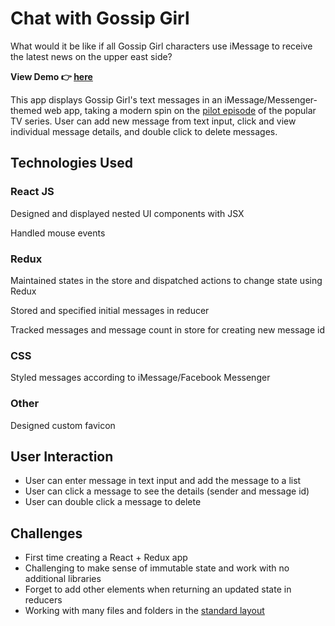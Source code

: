 # Chat with Gossip Girl
What would it be like if all Gossip Girl characters use iMessage to receive the latest news on the upper east side? 

**View Demo 👉 [here](https://sarahngg.github.io/chat-with-gossip-girl/)**

This app displays Gossip Girl's text messages in an iMessage/Messenger-themed web app, taking a modern spin on the [pilot episode](https://gossipgirl.fandom.com/wiki/Pilot) of the popular TV series. User can add new message from text input, click and view individual message details, and double click to delete messages.

## Technologies Used

### React JS

Designed and displayed nested UI components with JSX

Handled mouse events

### Redux

Maintained states in the store and dispatched actions to change state using Redux

Stored and specified initial messages in reducer

Tracked messages and message count in store for creating new message id

### CSS

Styled messages according to iMessage/Facebook Messenger

### Other

Designed custom favicon

## User Interaction
* User can enter message in text input and add the message to a list
* User can click a message to see the details (sender and message id)
* User can double click a message to delete
## Challenges

* First time creating a React + Redux app
* Challenging to make sense of immutable state and work with no additional libraries
* Forget to add other elements when returning an updated state in reducers
* Working with many files and folders in the [standard layout](https://medium.com/front-end-weekly/the-three-pigs-how-to-structure-react-redux-application-67f5e3c68392)